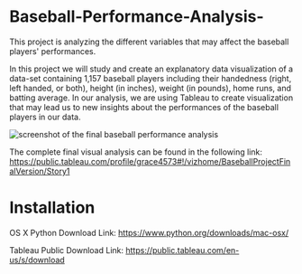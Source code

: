 # Baseball-Performance-Analysis-
This project is analyzing the different variables that may affect the baseball players' performances.

In this project we will study and create an explanatory data visualization of a data-set containing 1,157 baseball players including their handedness (right, left handed, or both), height (in inches), weight (in pounds), home runs, and batting average. In our analysis, we are using Tableau to create visualization that may lead us to new insights about the performances of the baseball players in our data.

![screenshot of the final baseball performance analysis](https://user-images.githubusercontent.com/38387040/39074469-84175882-44bf-11e8-8f34-3062465ab3ed.png)

The complete final visual analysis can be found in the following link: https://public.tableau.com/profile/grace4573#!/vizhome/BaseballProjectFinalVersion/Story1

# Installation

OS X 
Python Download Link:
https://www.python.org/downloads/mac-osx/

Tableau Public Download Link: 
https://public.tableau.com/en-us/s/download

